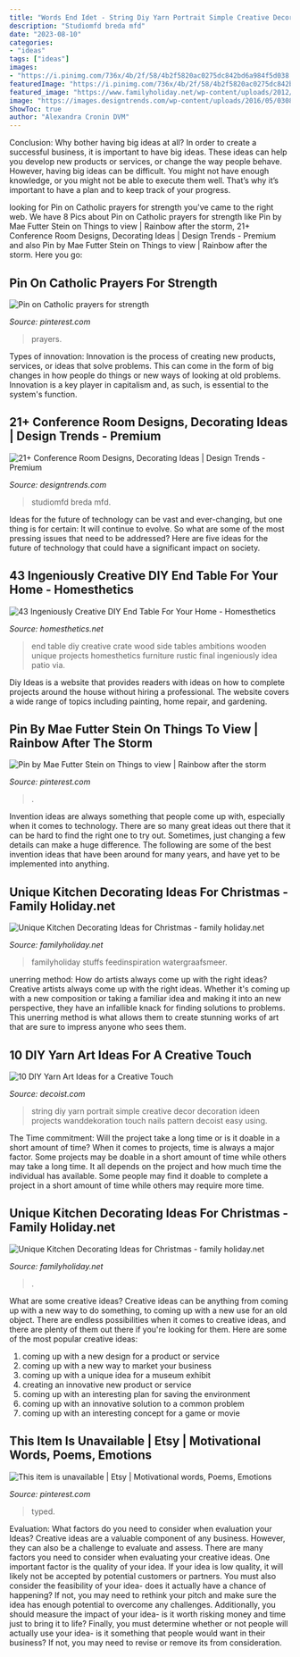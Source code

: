 ```yaml
---
title: "Words End Idet - String Diy Yarn Portrait Simple Creative Decor Decoration Ideen Projects Wanddekoration Touch Nails Pattern Decoist Easy Using"
description: "Studiomfd breda mfd"
date: "2023-08-10"
categories:
- "ideas"
tags: ["ideas"]
images:
- "https://i.pinimg.com/736x/4b/2f/58/4b2f5820ac0275dc842bd6a984f5d038.jpg"
featuredImage: "https://i.pinimg.com/736x/4b/2f/58/4b2f5820ac0275dc842bd6a984f5d038.jpg"
featured_image: "https://www.familyholiday.net/wp-content/uploads/2012/12/Unique-Kitchen-Decorating-Ideas-for-Christmas_04.jpg"
image: "https://images.designtrends.com/wp-content/uploads/2016/05/03084404/Conference-Room-with-High-Ceiling.jpg"
ShowToc: true
author: "Alexandra Cronin DVM"
---
```



Conclusion: Why bother having big ideas at all?
In order to create a successful business, it is important to have big ideas. These ideas can help you develop new products or services, or change the way people behave. However, having big ideas can be difficult. You might not have enough knowledge, or you might not be able to execute them well. That’s why it’s important to have a plan and to keep track of your progress.

	

		
looking for Pin on Catholic prayers for strength you've came to the right web. We have 8 Pics about Pin on Catholic prayers for strength like Pin by Mae Futter Stein on Things to view | Rainbow after the storm, 21+ Conference Room Designs, Decorating Ideas | Design Trends - Premium and also Pin by Mae Futter Stein on Things to view | Rainbow after the storm. Here you go:
		
    
## Pin On Catholic Prayers For Strength

<img loading=lazy src="https://i.pinimg.com/736x/4b/2f/58/4b2f5820ac0275dc842bd6a984f5d038.jpg" onerror="this.onerror=null;this.src='https://tse2.mm.bing.net/th?id=OIP._QPRTUDfHJcd3GOWbezMBgHaJR&amp;pid=15.1';" alt="Pin on Catholic prayers for strength">

_Source: pinterest.com_

>prayers. 

	

Types of innovation:
Innovation is the process of creating new products, services, or ideas that solve problems. This can come in the form of big changes in how people do things or new ways of looking at old problems. Innovation is a key player in capitalism and, as such, is essential to the system's function.

    
## 21+ Conference Room Designs, Decorating Ideas | Design Trends - Premium

<img loading=lazy src="https://images.designtrends.com/wp-content/uploads/2016/05/03084404/Conference-Room-with-High-Ceiling.jpg" onerror="this.onerror=null;this.src='https://tse1.mm.bing.net/th?id=OIP.zBV0nkyHu74_VUUYfrFCdgHaFE&amp;pid=15.1';" alt="21+ Conference Room Designs, Decorating Ideas | Design Trends - Premium">

_Source: designtrends.com_

>studiomfd breda mfd. 

	

Ideas for the future of technology can be vast and ever-changing, but one thing is for certain: It will continue to evolve. So what are some of the most pressing issues that need to be addressed? Here are five ideas for the future of technology that could have a significant impact on society.

    
## 43 Ingeniously Creative DIY End Table For Your Home - Homesthetics

<img loading=lazy src="http://cdn.homesthetics.net/wp-content/uploads/2017/05/DIY-Crate-End-Table.jpg" onerror="this.onerror=null;this.src='https://tse4.mm.bing.net/th?id=OIP.eqx6G1O45483aPgXLTxqqwHaKY&amp;pid=15.1';" alt="43 Ingeniously Creative DIY End Table For Your Home - Homesthetics">

_Source: homesthetics.net_

>end table diy creative crate wood side tables ambitions wooden unique projects homesthetics furniture rustic final ingeniously idea patio via. 

	

Diy Ideas is a website that provides readers with ideas on how to complete projects around the house without hiring a professional. The website covers a wide range of topics including painting, home repair, and gardening. 

    
## Pin By Mae Futter Stein On Things To View | Rainbow After The Storm

<img loading=lazy src="https://i.pinimg.com/736x/c4/cc/6f/c4cc6f309abb121b06d3c35e5db9e20c.jpg" onerror="this.onerror=null;this.src='https://tse2.mm.bing.net/th?id=OIP.zm1O6MZhCQ6J6NLZBj8NNgHaI0&amp;pid=15.1';" alt="Pin by Mae Futter Stein on Things to view | Rainbow after the storm">

_Source: pinterest.com_

>. 

	

Invention ideas are always something that people come up with, especially when it comes to technology. There are so many great ideas out there that it can be hard to find the right one to try out. Sometimes, just changing a few details can make a huge difference. The following are some of the best invention ideas that have been around for many years, and have yet to be implemented into anything.

    
## Unique Kitchen Decorating Ideas For Christmas - Family Holiday.net

<img loading=lazy src="https://www.familyholiday.net/wp-content/uploads/2012/12/Unique-Kitchen-Decorating-Ideas-for-Christmas_10.jpg" onerror="this.onerror=null;this.src='https://tse3.mm.bing.net/th?id=OIP.ZjZtFlxjvJx3rMuk5ro2dQHaLG&amp;pid=15.1';" alt="Unique Kitchen Decorating Ideas for Christmas - family holiday.net">

_Source: familyholiday.net_

>familyholiday stuffs feedinspiration watergraafsmeer. 

	

unerring method: How do artists always come up with the right ideas?
Creative artists always come up with the right ideas. Whether it's coming up with a new composition or taking a familiar idea and making it into an new perspective, they have an infallible knack for finding solutions to problems. This unerring method is what allows them to create stunning works of art that are sure to impress anyone who sees them.

    
## 10 DIY Yarn Art Ideas For A Creative Touch

<img loading=lazy src="http://cdn.decoist.com/wp-content/uploads/2013/06/String-art-portrait1.jpg" onerror="this.onerror=null;this.src='https://tse4.mm.bing.net/th?id=OIP.5IKx2UGUBS1ZFm4P66veXQHaLI&amp;pid=15.1';" alt="10 DIY Yarn Art Ideas for a Creative Touch">

_Source: decoist.com_

>string diy yarn portrait simple creative decor decoration ideen projects wanddekoration touch nails pattern decoist easy using. 

	

The Time commitment: Will the project take a long time or is it doable in a short amount of time?
When it comes to projects, time is always a major factor. Some projects may be doable in a short amount of time while others may take a long time. It all depends on the project and how much time the individual has available. Some people may find it doable to complete a project in a short amount of time while others may require more time.

    
## Unique Kitchen Decorating Ideas For Christmas - Family Holiday.net

<img loading=lazy src="https://www.familyholiday.net/wp-content/uploads/2012/12/Unique-Kitchen-Decorating-Ideas-for-Christmas_04.jpg" onerror="this.onerror=null;this.src='https://tse4.mm.bing.net/th?id=OIP.LmRYnXXZlgDVQOX6p8vjhAHaLG&amp;pid=15.1';" alt="Unique Kitchen Decorating Ideas for Christmas - family holiday.net">

_Source: familyholiday.net_

>. 

	

What are some creative ideas?
Creative ideas can be anything from coming up with a new way to do something, to coming up with a new use for an old object. There are endless possibilities when it comes to creative ideas, and there are plenty of them out there if you're looking for them. Here are some of the most popular creative ideas: 
1. coming up with a new design for a product or service 
2. coming up with a new way to market your business 
3. coming up with a unique idea for a museum exhibit 
4. creating an innovative new product or service 
5. coming up with an interesting plan for saving the environment 
6. coming up with an innovative solution to a common problem 
7. coming up with an interesting concept for a game or movie 

    
## This Item Is Unavailable | Etsy | Motivational Words, Poems, Emotions

<img loading=lazy src="https://i.pinimg.com/736x/6e/0f/cc/6e0fcce5c73c510bb83dde50c55eaf18.jpg" onerror="this.onerror=null;this.src='https://tse3.mm.bing.net/th?id=OIP.9-_-8zgWQ3YXelbF0IQkaAHaJ8&amp;pid=15.1';" alt="This item is unavailable | Etsy | Motivational words, Poems, Emotions">

_Source: pinterest.com_

>typed. 

	

Evaluation: What factors do you need to consider when evaluation your Ideas?
Creative ideas are a valuable component of any business. However, they can also be a challenge to evaluate and assess. There are many factors you need to consider when evaluating your creative ideas. 
One important factor is the quality of your idea. If your idea is low quality, it will likely not be accepted by potential customers or partners. You must also consider the feasibility of your idea- does it actually have a chance of happening? If not, you may need to rethink your pitch and make sure the idea has enough potential to overcome any challenges. Additionally, you should measure the impact of your idea- is it worth risking money and time just to bring it to life? Finally, you must determine whether or not people will actually use your idea- is it something that people would want in their business? If not, you may need to revise or remove its from consideration.

